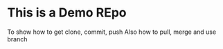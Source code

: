 # This is a Demo REpo
To show how to get clone, commit, push
Also how to pull, merge and use branch
